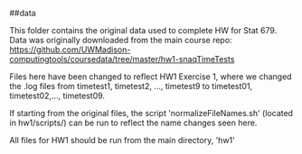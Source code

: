 ##data

This folder contains the original data used to complete HW for Stat 679.
Data was originally downloaded from the main course repo:
https://github.com/UWMadison-computingtools/coursedata/tree/master/hw1-snaqTimeTests

Files here have been changed to reflect HW1 Exercise 1, where we changed the
.log files from timetest1, timetest2, ..., timetest9 to timetest01,
timetest02,..., timetest09.

If starting from the original files, the script 'normalizeFileNames.sh' (located in hw1/scripts/) can be
run to reflect the name changes seen here.

All files for HW1 should be run from the main directory, 'hw1'

